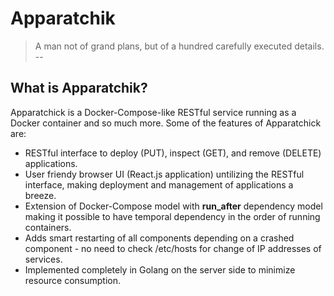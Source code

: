 # Apparatchik
> A man not of grand plans, but of a hundred carefully executed details.
--

## What is Apparatchik?

Apparatchick is a Docker-Compose-like RESTful service running as a Docker container and so much more.
Some of the features of Apparatchick are:

- RESTful interface to deploy (PUT), inspect (GET), and remove (DELETE) applications.
- User friendy browser UI (React.js application) untilizing the RESTful interface, making deployment and management of applications a breeze.
- Extension of Docker-Compose model with **run_after** dependency model making it possible to have temporal dependency in the order of running containers.
- Adds smart restarting of all components depending on a crashed component - no need to check /etc/hosts for change of IP addresses of services.
- Implemented completely in Golang on the server side to minimize resource consumption.

